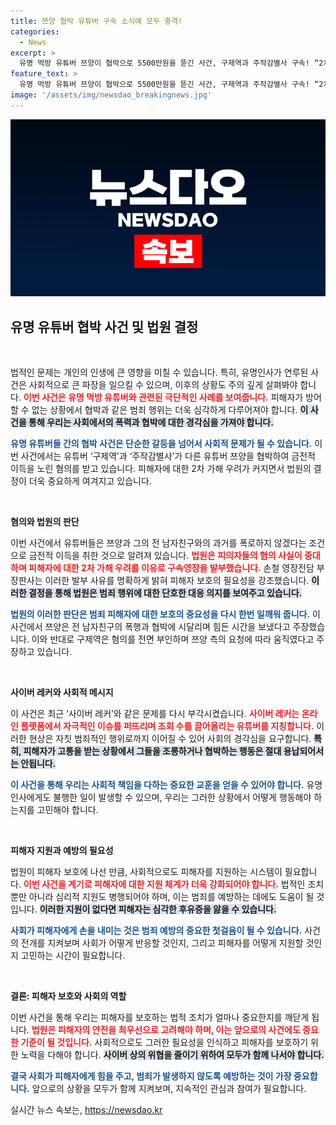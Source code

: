 ```yaml
---
title: 쯔양 협박 유튜버 구속 소식에 모두 충격!
categories:
  - News
excerpt: >
  유명 먹방 유튜버 쯔양이 협박으로 5500만원을 뜯긴 사건, 구제역과 주작감별사 구속! “2차 가해 우려” 속에 드러나는 충격적인 진실과 각자의 주장, 사이버 레커의 폐해까지 고발한다! 클릭해서 자세히 알아보세요!
feature_text: >
  유명 먹방 유튜버 쯔양이 협박으로 5500만원을 뜯긴 사건, 구제역과 주작감별사 구속! “2차 가해 우려” 속에 드러나는 충격적인 진실과 각자의 주장, 사이버 레커의 폐해까지 고발한다! 클릭해서 자세히 알아보세요!
image: '/assets/img/newsdao_breakingnews.jpg'
---
```


<p><img src="/assets/img/newsdao_breakingnews.jpg" alt="cryptoinkorea 속보" /></p>

<h2 data-ke-size="size26">유명 유튜버 협박 사건 및 법원 결정</h2>

<p data-ke-size="size16">&nbsp;</p>

<p>법적인 문제는 개인의 인생에 큰 영향을 미칠 수 있습니다. 특히, 유명인사가 연루된 사건은 사회적으로 큰 파장을 일으킬 수 있으며, 이후의 상황도 주의 깊게 살펴봐야 합니다. <b><span style="color: #ee2323;">이번 사건은 유명 먹방 유튜버와 관련된 극단적인 사례를 보여줍니다.</span></b> 피해자가 방어할 수 없는 상황에서 협박과 같은 범죄 행위는 더욱 심각하게 다루어져야 합니다. <b><span style="background-color: #21538527;">이 사건을 통해 우리는 사회에서의 폭력과 협박에 대한 경각심을 가져야 합니다.</span></b> </p>

<p><b><span style="color: #1a5490;">유명 유튜버들 간의 협박 사건은 단순한 갈등을 넘어서 사회적 문제가 될 수 있습니다.</span></b> 이번 사건에서는 유튜버 ‘구제역’과 ‘주작감별사’가 다른 유튜버 쯔양을 협박하여 금전적 이득을 노린 혐의를 받고 있습니다. 피해자에 대한 2차 가해 우려가 커지면서 법원의 결정이 더욱 중요하게 여겨지고 있습니다.</p>

<p data-ke-size="size16">&nbsp;</p>

<p><b>혐의와 법원의 판단</b></p>

<p>이번 사건에서 유튜버들은 쯔양과 그의 전 남자친구와의 과거를 폭로하지 않겠다는 조건으로 금전적 이득을 취한 것으로 알려져 있습니다. <b><span style="color: #ee2323;">법원은 피의자들의 혐의 사실이 중대하며 피해자에 대한 2차 가해 우려를 이유로 구속영장을 발부했습니다.</span></b> 손철 영장전담 부장판사는 이러한 발부 사유를 명확하게 밝혀 피해자 보호의 필요성을 강조했습니다. <b><span style="background-color: #21538527;">이러한 결정을 통해 법원은 범죄 행위에 대한 단호한 대응 의지를 보여주고 있습니다.</span></b></p>

<p><b><span style="color: #1a5490;">법원의 이러한 판단은 범죄 피해자에 대한 보호의 중요성을 다시 한번 일깨워 줍니다.</span></b> 이 사건에서 쯔양은 전 남자친구의 폭행과 협박에 시달리며 힘든 시간을 보냈다고 주장했습니다. 이와 반대로 구제역은 혐의를 전면 부인하며 쯔양 측의 요청에 따라 움직였다고 주장하고 있습니다.</p>

<p data-ke-size="size16">&nbsp;</p>

<p><b>사이버 레커와 사회적 메시지</b></p>

<p>이 사건은 최근 ‘사이버 레커’와 같은 문제를 다시 부각시켰습니다. <b><span style="color: #ee2323;">사이버 레커는 온라인 플랫폼에서 자극적인 이슈를 퍼뜨리며 조회 수를 끌어올리는 유튜버를 지칭합니다.</span></b> 이러한 현상은 자칫 범죄적인 행위로까지 이어질 수 있어 사회의 경각심을 요구합니다. <b><span style="background-color: #21538527;">특히, 피해자가 고통을 받는 상황에서 그들을 조롱하거나 협박하는 행동은 절대 용납되어서는 안됩니다.</span></b></p>

<p><b><span style="color: #1a5490;">이 사건을 통해 우리는 사회적 책임을 다하는 중요한 교훈을 얻을 수 있어야 합니다.</span></b> 유명인사에게도 불행한 일이 발생할 수 있으며, 우리는 그러한 상황에서 어떻게 행동해야 하는지를 고민해야 합니다.</p>

<p data-ke-size="size16">&nbsp;</p>

<p><b>피해자 지원과 예방의 필요성</b></p>

<p>법원이 피해자 보호에 나선 만큼, 사회적으로도 피해자를 지원하는 시스템이 필요합니다. <b><span style="color: #ee2323;">이번 사건을 계기로 피해자에 대한 지원 체계가 더욱 강화되어야 합니다.</span></b> 법적인 조치뿐만 아니라 심리적 지원도 병행되어야 하며, 이는 범죄를 예방하는 데에도 도움이 될 것입니다. <b><span style="background-color: #21538527;">이러한 지원이 없다면 피해자는 심각한 후유증을 앓을 수 있습니다.</span></b></p>

<p><b><span style="color: #1a5490;">사회가 피해자에게 손을 내미는 것은 범죄 예방의 중요한 첫걸음이 될 수 있습니다.</span></b> 사건의 전개를 지켜보며 사회가 어떻게 반응할 것인지, 그리고 피해자를 어떻게 지원할 것인지 고민하는 시간이 필요합니다.</p>

<p data-ke-size="size16">&nbsp;</p>

<p><b>결론: 피해자 보호와 사회의 역할</b></p>

<p>이번 사건을 통해 우리는 피해자를 보호하는 법적 조치가 얼마나 중요한지를 깨닫게 됩니다. <b><span style="color: #ee2323;">법원은 피해자의 안전을 최우선으로 고려해야 하며, 이는 앞으로의 사건에도 중요한 기준이 될 것입니다.</span></b> 사회적으로도 그러한 필요성을 인식하고 피해자를 보호하기 위한 노력을 다해야 합니다. <b><span style="background-color: #21538527;">사이버 상의 위협을 줄이기 위하여 모두가 함께 나서야 합니다.</span></b></p>

<p><b><span style="color: #1a5490;">결국 사회가 피해자에게 힘을 주고, 범죄가 발생하지 않도록 예방하는 것이 가장 중요합니다.</span></b> 앞으로의 상황을 모두가 함께 지켜보며, 지속적인 관심과 참여가 필요합니다.</p>
실시간 뉴스 속보는, <a href="https://newsdao.kr" rel="dofollow">https://newsdao.kr</a>


